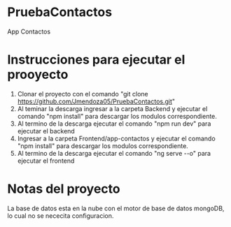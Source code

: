 # PruebaContactos
App Contactos

# Instrucciones para ejecutar el prooyecto 

1. Clonar el proyecto con el comando "git clone https://github.com/Jmendoza05/PruebaContactos.git"
2. Al teminar la descarga ingresar a la carpeta Backend y ejecutar el comando "npm install" para descargar los modulos correspondiente.
3. Al termino de la descarga ejecutar el comando "npm run dev" para ejecutar el backend
4. Ingresar a la carpeta Frontend/app-contactos y ejecutar el comando "npm install" para descargar los modulos correspondiente.
5. Al termino de la descarga ejecutar el comando "ng serve --o" para ejecutar el frontend

# Notas del proyecto
La base de datos esta en la nube con el motor de base de datos mongoDB, lo cual no se nececita configuracion.
